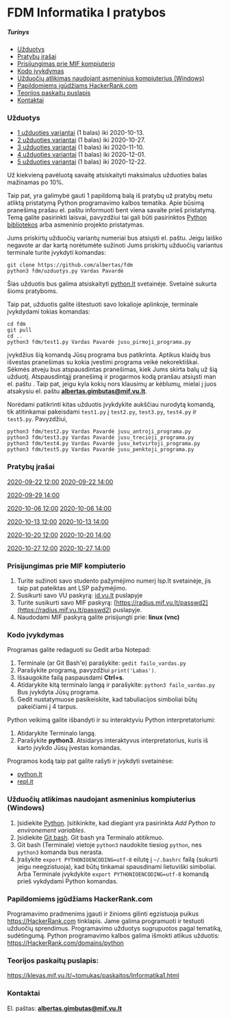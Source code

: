 # FDM Informatika I pratybos
##### Turinys

 - [Užduotys](#užduotys)<br>
 - [Pratybų įrašai](#pratybų_įrašai)<br>
 - [Prisijungimas prie MIF kompiuterio](#prisijungimas_prie_mif_kompiuterio)<br>
 - [Kodo įvykdymas](#kodo_įvykdymas)<br>
 - [Užduočių atlikimas naudojant asmeninius kompiuterius (Windows)](#užduočių_atlikimas_naudojant_asmeninius_kompiuterius_(windows))<br>
 - [Papildomiems įgūdžiams HackerRank.com](#papildomiems_įgūdžiams_hackerrank.com)<br>
 - [Teorijos paskaitų puslapis](#teorijos_paskaitų_puslapis)<br>
 - [Kontaktai](#kontaktai)<br>

<a name="užduotys"/>

### Užduotys

 - [1 užduoties variantai](https://klevas.mif.vu.lt/~tomukas/uzduotys/ruduo/uzd_1.html) (1 balas) iki 2020-10-13.
 - [2 užduoties variantai](https://klevas.mif.vu.lt/~tomukas/uzduotys/ruduo/uzd_2.html) (1 balas) iki 2020-10-27.
 - [3 užduoties variantai](https://klevas.mif.vu.lt/~tomukas/uzduotys/ruduo/uzd_3.html) (1 balas) iki 2020-11-10.
 - [4 užduoties variantai](https://klevas.mif.vu.lt/~tomukas/uzduotys/ruduo/uzd_4.html) (1 balas) iki 2020-12-01.
 - [5 užduoties variantai](https://klevas.mif.vu.lt/~tomukas/uzduotys/ruduo/uzd_5.html) (1 balas) iki 2020-12-22.

Už kiekvieną pavėluotą savaitę atsiskaityti maksimalus užduoties balas mažinamas po 10%.

Taip pat, yra galimybė gauti 1 papildomą balą iš pratybų už pratybų metu atliktą pristatymą Python
programavimo kalbos tematika. Apie būsimą pranešimą prašau el. paštu informuoti bent viena savaite
prieš pristatymą. Temą galite pasirinkti laisvai, pavyzdžiui tai gali būti pasirinktos
[Python bibliotekos](https://docs.python.org/3/library/index.html) arba asmeninio projekto pristatymas.

Jums priskirtų užduočių variantų numeriai bus atsiųsti el. paštu. Jeigu laiško negavote 
ar dar kartą norėtumėte sužinoti Jums priskirtų užduočių variantus terminale turite įvykdyti
komandas:

    git clone https://github.com/albertas/fdm
    python3 fdm/uzduotys.py Vardas Pavardė

Šias užduotis bus galima atsiskaityti [python.lt](https://python.lt) svetainėje. Svetainė sukurta
šioms pratyboms.

Taip pat, užduotis galite ištestuoti savo lokalioje aplinkoje, terminale įvykdydami tokias komandas:

    cd fdm
    git pull
    cd ..
    python3 fdm/test1.py Vardas Pavardė jusu_pirmoji_programa.py

įvykdžius šią komandą Jūsų programa bus patikrinta. Aptikus klaidų bus išvestas
pranešimas su kokia įvestimi programa veikė nekorektiškai. Sėkmės atveju bus atspausdintas 
pranešimas, kiek Jums skirta balų už šią užduotį. Atspausdintąjį pranešimą ir progarmos kodą
pranšau atsiųsti man el. paštu . Taip pat, jeigu kyla kokių nors
klausimų ar kėblumų, mielai į juos atsakysiu el. paštu **albertas.gimbutas@mif.vu.lt**.

Norėdami patikrinti kitas užduotis įvykdykite aukščiau nurodytą komandą, tik
atitinkamai pakeisdami `test1.py` į `test2.py`, `test3.py`, `test4.py` ir `test5.py`. Pavyzdžiui,

    python3 fdm/test2.py Vardas Pavardė jusu_antroji_programa.py
    python3 fdm/test3.py Vardas Pavardė jusu_trecioji_programa.py
    python3 fdm/test4.py Vardas Pavardė jusu_ketvirtoji_programa.py
    python3 fdm/test5.py Vardas Pavardė jusu_penktoji_programa.py

<a name="pratybų_įrašai"/>

### Pratybų įrašai
[2020-09-22 12:00](https://python.lt/static/videos/FDM_2020-09-22_1200.mp4)
[2020-09-22 14:00](https://python.lt/static/videos/FDM_2020-09-22_1400.mp4)

[2020-09-29 14:00](https://python.lt/static/videos/FDM_2020-09-29_1400.mp4)

[2020-10-06 12:00](https://python.lt/static/videos/FDM_2020-10-06_1200.mp4)
[2020-10-06 14:00](https://python.lt/static/videos/FDM_2020-10-06_1400.mp4)

[2020-10-13 12:00](https://python.lt/static/videos/FDM_2020-10-13_1200.mp4)
[2020-10-13 14:00](https://python.lt/static/videos/FDM_2020-10-13_1400.mp4)

[2020-10-20 12:00](https://python.lt/static/videos/FDM_2020-10-20_1200.mp4)
[2020-10-20 14:00](https://python.lt/static/videos/FDM_2020-10-20_1400.mp4)

[2020-10-27 12:00](https://python.lt/static/videos/FDM_2020-10-27_1200.mp4)
[2020-10-27 14:00](https://python.lt/static/videos/FDM_2020-10-27_1400.mp4)

<a name="prisijungimas_prie_mif_kompiuterio"/>

### Prisijungimas prie MIF kompiuterio
1. Turite sužinoti savo studento pažymėjimo numerį lsp.lt svetainėje, jis taip pat pateiktas ant LSP pažymėjimo.
2. Susikurti savo VU paskyrą: [id.vu.lt](https://id.vu.lt) puslapyje
3. Turite susikurti savo MIF paskyrą: [https://radius.mif.vu.lt/passwd2](https://radius.mif.vu.lt/passwd2) puslapyje.
4. Naudodami MIF paskyrą galite prisijungti prie:  **linux (vnc)**

<a name="kodo_įvykdymas"/>

### Kodo įvykdymas
Programas galite redaguoti su Gedit arba Notepad:
1. Terminale (ar Git Bash'e) parašykite: `gedit failo_vardas.py`
2. Parašykite programą, pavyzdžiui `print('Labas')`.
3. Išsaugokite failą paspausdami **Ctrl+s**.
4. Atidarykite kitą terminalo langą ir parašykite: `python3 failo_vardas.py`
Bus įvykdyta Jūsų programa.
5. Gedit nustatymuose pasikeiskite, kad tabuliacijos simboliai būtų pakeičiami į 4 tarpus.

Python veikimą galite išbandyti ir su interaktyviu Python interpretatoriumi:
1. Atidarykite Terminalo langą.
2. Parašykite **python3**. Atsidarys interaktyvus interpretatorius, kuris
iš karto įvykdo Jūsų įvestas komandas.

Programos kodą taip pat galite rašyti ir įvykdyti svetainėse:
* [python.lt](https://python.lt)
* [repl.it](https://repl.it/languages/Python3)


<a name="užduočių_atlikimas_naudojant_asmeninius_kompiuterius_(windows)"/>

### Užduočių atlikimas naudojant asmeninius kompiuterius (Windows)
1. Įsidiekite [Python](https://www.python.org/downloads/). Įsitikinkite, kad
   diegiant yra pasirinkta *Add Python to environement variables*.
2. Įsidiekite [Git bash](https://gitforwindows.org/).
    Git bash yra Terminalo atitikmuo.
3. Git bash (Terminale) vietoje `python3` naudokite tiesiog `python`, nes
   `python3` komanda bus nerasta.
4. Įrašykite `export PYTHONIOENCODING=utf-8` eilutę į `~/.bashrc` failą
   (sukurti jeigu neegzistuoja), kad būtų tinkamai spausdinami lietuviški simboliai.
   Arba Terminale įvykdykite `export PYTHONIOENCODING=utf-8` komandą prieš
   vykdydami Python komandas.

<a name="papildomiems_įgūdžiams_hackerrank.com"/>

### Papildomiems įgūdžiams HackerRank.com
Programavimo pradmenims įgauti ir žinioms gilinti egzistuoja puikus
https://HackerRank.com tinklapis. Jame galima programuoti ir testuoti užduočių
sprendimus. Programavimo užduotys sugrupuotos pagal tematiką, sudėtingumą.
Python programavimo kalbos galima išmokti atlikus užduotis:
https://HackerRank.com/domains/python

<a name="teorijos_paskaitų_puslapis"/>

### Teorijos paskaitų puslapis:
https://klevas.mif.vu.lt/~tomukas/paskaitos/Informatika1.html

<a name="kontaktai"/>

### Kontaktai
El. paštas:  **albertas.gimbutas@mif.vu.lt**


